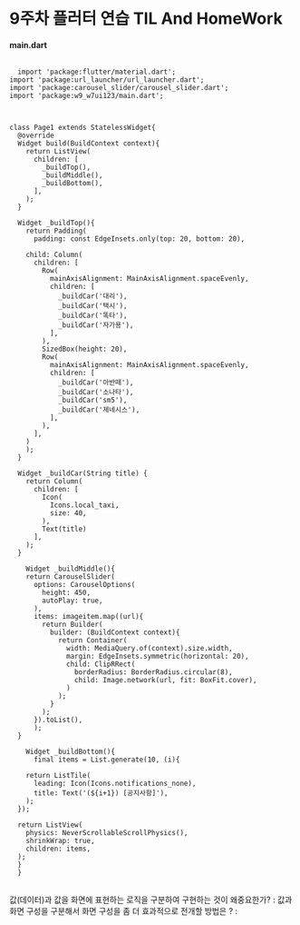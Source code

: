 # 9주차 플러터 연습 TIL And HomeWork
#### main.dart
<pre>
<code>
  import 'package:flutter/material.dart';
import 'package:url_launcher/url_launcher.dart';
import 'package:carousel_slider/carousel_slider.dart';
import 'package:w9_w7ui123/main.dart';



class Page1 extends StatelessWidget{
  @override
  Widget build(BuildContext context){
    return ListView(
      children: <Widget>[
        _buildTop(),
        _buildMiddle(),
        _buildBottom(),
      ],
    );
  }

  Widget _buildTop(){
    return Padding(
      padding: const EdgeInsets.only(top: 20, bottom: 20),

    child: Column(
      children: [
        Row(
          mainAxisAlignment: MainAxisAlignment.spaceEvenly,
          children: [
            _buildCar('대리'),
            _buildCar('택시'),
            _buildCar('똑타'),
            _buildCar('자가용'),
          ],
        ),
        SizedBox(height: 20),
        Row(
          mainAxisAlignment: MainAxisAlignment.spaceEvenly,
          children: [
            _buildCar('아반떼'),
            _buildCar('소나타'),
            _buildCar('sm5'),
            _buildCar('제네시스'),
          ],
        ),
      ],
    )
    );
  }

  Widget _buildCar(String title) {
    return Column(
      children: [
        Icon(
          Icons.local_taxi,
          size: 40,
        ),
        Text(title)
      ],
    );
  }

    Widget _buildMiddle(){
    return CarouselSlider(
      options: CarouselOptions(
        height: 450,
        autoPlay: true,
      ),
      items: imageitem.map((url){
        return Builder(
          builder: (BuildContext context){
            return Container(
              width: MediaQuery.of(context).size.width,
              margin: EdgeInsets.symmetric(horizontal: 20),
              child: ClipRRect(
                borderRadius: BorderRadius.circular(8),
                child: Image.network(url, fit: BoxFit.cover),
              )
            );
          }
        );
      }).toList(),
      );
  }

    Widget _buildBottom(){
      final items = List.generate(10, (i){

    return ListTile(
      leading: Icon(Icons.notifications_none),
      title: Text('(${i+1}) [공지사항]'),
    );
  });

  return ListView(
    physics: NeverScrollableScrollPhysics(),
    shrinkWrap: true,
    children: items,
  );
  }
  }
</code>
</pre>

값(데이터)과 값을 화면에 표현하는 로직을 구분하여 구현하는 것이 왜중요한가? :
값과 화면 구성을 구분해서 화면 구성을 좀 더 효과적으로 전개할 방법은 ? : 
